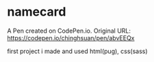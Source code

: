 # namecard
A Pen created on CodePen.io. Original URL: https://codepen.io/chinghsuan/pen/abvEEQx

first project i made and used html(pug), css(sass)
